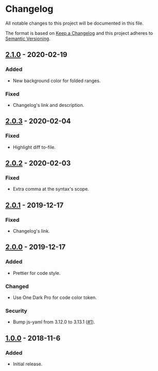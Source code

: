 # Changelog

All notable changes to this project will be documented in this file.

The format is based on [Keep a Changelog](http://keepachangelog.com/) and this project adheres to [Semantic Versioning](https://semver.org/).

## [2.1.0] - 2020-02-19

### Added

- New background color for folded ranges.

### Fixed

- Changelog's link and description.

## [2.0.3] - 2020-02-04

### Fixed

- Highlight diff to-file.

## [2.0.2] - 2020-02-03

### Fixed

- Extra comma at the syntax's scope.

## [2.0.1] - 2019-12-17

### Fixed

- Changelog's link.

## [2.0.0] - 2019-12-17

### Added

- Prettier for code style.

### Changed

- Use One Dark Pro for code color token.

### Security

- Bump js-yaml from 3.12.0 to 3.13.1 ([#1](https://github.com/ryuukibeat/Dark-Party/pull/1)).

## [1.0.0] - 2018-11-6

### Added

- Initial release.

[unreleased]: https://github.com/ryuukibeat/Dark-Party/compare/v2.1.0...HEAD
[2.1.0]: https://github.com/ryuukibeat/Dark-Party/compare/v2.0.3...v2.1.0
[2.0.3]: https://github.com/ryuukibeat/Dark-Party/compare/v2.0.2...v2.0.3
[2.0.2]: https://github.com/ryuukibeat/Dark-Party/compare/v2.0.1...v2.0.2
[2.0.1]: https://github.com/ryuukibeat/Dark-Party/compare/v2.0.0...v2.0.1
[2.0.0]: https://github.com/ryuukibeat/Dark-Party/compare/v1.0.2...v2.0.0
[1.0.0]: https://github.com/ryuukibeat/Dark-Party/tree/cc28019ba07ec6f07118d3fe8e95fbd10bfc0ac3
